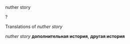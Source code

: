nuther story

?


Translations of _nuther story_

_nuther story_
**дополнительная история**, **другая история**